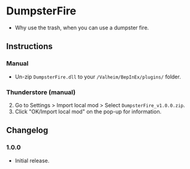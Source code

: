 # DumpsterFire

  * Why use the trash, when you can use a dumpster fire.

## Instructions



### Manual

  * Un-zip `DumpsterFire.dll` to your `/Valheim/BepInEx/plugins/` folder.

### Thunderstore (manual)

  2. Go to Settings > Import local mod > Select `DumpsterFire_v1.0.0.zip`.
  3. Click "OK/Import local mod" on the pop-up for information.

## Changelog

### 1.0.0

  * Initial release.
